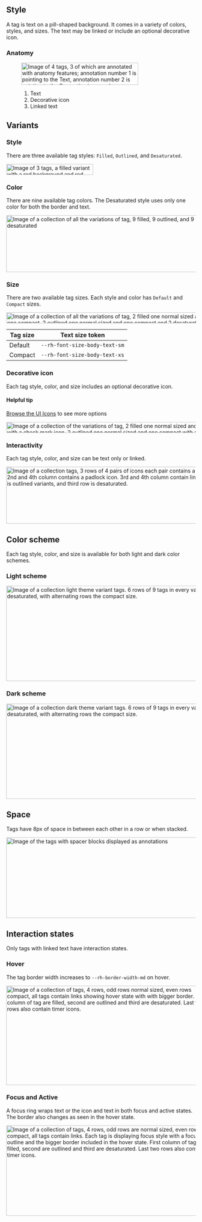## Style

A tag is text on a pill-shaped background. It comes in a variety of colors,
styles, and sizes. The text may be linked or include an optional decorative
icon.

### Anatomy

<figure>
  <uxdot-example color-palette="lightest" width-adjustment="311px">
    <img alt="Image of 4 tags, 3 of which are annotated with anatomy features; annotation number 1 is pointing to the Text, annotation number 2 is pointing to the Decorative icon, and annotation number 3 is pointing to the Linked text of a Linked Tag"
         src="../tag-style-anatomy.svg"
         width="311"
         height="59">
  </uxdot-example>
  <figcaption>
    <ol>
      <li>Text</li>
      <li>Decorative icon</li>
      <li>Linked text</li>
    </ol>
  </figcaption>
</figure>

## Variants

### Style

There are three available tag styles: `Filled`, `Outlined`, and `Desaturated`.

<uxdot-example color-palette="lightest" width-adjustment="231px">
  <img alt="Image of 3 tags, a filled variant with a red background and red border, an outlined variant with a white background and red border, and a desaturated variant with a white background and dark gray border"
       src="../tag-style-variants-style.svg"
       width="231"
       height="29">
</uxdot-example>

### Color

There are nine available tag colors. The Desaturated style uses only one color
for both the border and text.

<uxdot-example color-palette="lightest" width-adjustment="558px">
  <img alt="Image of a collection of all the variations of tag, 9 filled, 9 outlined, and 9 desaturated"
       src="../tag-style-variants-color.svg"
       width="558"
       height="151">
</uxdot-example>

### Size

There are two available tag sizes. Each style and color has `Default` and
`Compact` sizes.

<uxdot-example color-palette="lightest" width-adjustment="539px">
  <img alt="Image of a collection of all the variations of tag, 2 filled one normal sized and one compact, 2 outlined one normal sized and one compact and 2 desaturated one normal sized and one compact"
       src="../tag-style-variants-size.svg"
       width="539"
       height="29">
</uxdot-example>

<rh-table>

| Tag size | Text size token               |
| -------- | ----------------------------- |
| Default  | `--rh-font-size-body-text-sm` |
| Compact  | `--rh-font-size-body-text-xs` |

</rh-table>

### Decorative icon

Each tag style, color, and size includes an optional decorative icon.

<rh-alert state="info">
  <h4 slot="header">Helpful tip</h4>
  <p><a href="/icons/">Browse the UI Icons</a> to see more options</p>
</rh-alert>

<uxdot-example color-palette="lightest" width-adjustment="614px">
  <img alt="Image of a collection of the variations of tag, 2 filled one normal sized and one compact with a check mark icon, 2 outlined one normal sized and one compact with a check mark icon,  and 2 desaturated  one normal sized and one compact with a check mark icon"
       src="../tag-style-variants-decorative-icon.svg"
       width="614"
       height="29">
</uxdot-example>

### Interactivity

Each tag style, color, and size can be text only or linked.

<uxdot-example color-palette="lightest" width-adjustment="760px">
  <img alt="Image of a collection tags, 3 rows of 4 pairs of icons each pair contains a tag that is normal size and compact.  2nd and 4th column contains a padlock icon.  3rd and 4th column contain links.  First row are all filled, second row is outlined variants, and third row is desaturated."
       src="../tag-style-variants-interactivity.svg"
       width="760"
       height="151">
</uxdot-example>

## Color scheme

<a id="theme"></a>

Each tag style, color, and size is available for both light and dark color schemes.

### Light scheme

<a id="light-theme"></a>

<uxdot-example color-palette="lightest" width-adjustment="738px">
  <img alt="Image of a collection light theme variant tags. 6 rows of 9 tags in every variation, filled, outlined, desaturated, with alternating rows the compact size."
       src="../tag-style-theme-light.svg"
       width="738"
       height="253">
</uxdot-example>

### Dark scheme

<a id="dark-theme"></a>

<uxdot-example color-palette="darkest" width-adjustment="738px">
  <img alt="Image of a collection dark theme variant tags. 6 rows of 9 tags in every variation, filled, outlined, desaturated, with alternating rows the compact size."
       src="../tag-style-theme-dark.svg"
       width="738"
       height="253">
</uxdot-example>

## Space

Tags have 8px of space in between each other in a row or when stacked.

<uxdot-example color-palette="lightest" width-adjustment="663px">
  <img alt="Image of the tags with spacer blocks displayed as annotations"
       src="../tag-style-space.svg"
       width="663"
       height="214">
</uxdot-example>

<uxdot-spacer-tokens-table tokens="xs, md"></uxdot-spacer-tokens-table>

## Interaction states

Only tags with linked text have interaction states.

### Hover

The tag border width increases to `--rh-border-width-md` on hover.

<uxdot-example color-palette="lightest" width-adjustment="555px">
  <img alt="Image of a collection of tags, 4 rows, odd rows normal sized, even rows compact, all tags contain links showing hover state with with bigger border.  First column of tag are filled, second are outlined and third are desaturated.  Last two rows also contain timer icons."
       src="../tag-style-interaction-states-hover.svg"
       width="555"
       height="264">
</uxdot-example>

### Focus and Active

A focus ring wraps text or the icon and text in both focus and active states. The border also changes as seen in the hover state.

<uxdot-example color-palette="lightest" width-adjustment="555px">
  <img alt="Image of a collection of tags, 4 rows, odd rows are normal sized, even rows are compact, all tags contain links.  Each tag is displaying focus style with a focus outline and the bigger border included in the hover state.  First column of tags are filled, second are outlined and third are desaturated.  Last two rows also contain timer icons."
       src="../tag-style-interaction-states-focus-active.svg"
       width="555"
       height="240">
</uxdot-example>
